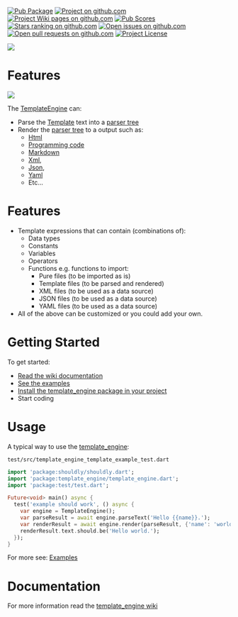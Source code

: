 [//]: # (This file was generated from: doc/template/README.md.template using the documentation_builder package)
[![Pub Package](https://img.shields.io/pub/v/template_engine)](https://pub.dev/packages/template_engine)
[![Project on github.com](https://img.shields.io/badge/repository-git%20hub-informational)](https://github.com/domain-centric/template_engine)
[![Project Wiki pages on github.com](https://img.shields.io/badge/documentation-wiki-informational)](https://github.com/domain-centric/template_engine/wiki)
[![Pub Scores](https://img.shields.io/pub/likes/template_engine)](https://pub.dev/packages/template_engine/score)
[![Stars ranking on github.com](https://img.shields.io/github/stars/domain-centric/template_engine?style=flat)](https://github.com/domain-centric/template_engine/stargazers)
[![Open issues on github.com](https://img.shields.io/github/issues/domain-centric/template_engine)](https://github.com/domain-centric/template_engine/issues)
[![Open pull requests on github.com](https://img.shields.io/github/issues-pr/domain-centric/template_engine)](https://github.com/domain-centric/template_engine/pulls)
[![Project License](https://img.shields.io/github/license/domain-centric/template_engine)](https://github.com/domain-centric/template_engine/blob/main/LICENSE)
 
![](https://github.com/domain-centric/template_engine/wiki/template_engine.png)

# Features
![](https://github.com/domain-centric/template_engine/wiki/template_engine.png)

The [TemplateEngine](https://github.com/domain-centric/template_engine/blob/7f25304a5a769c58bc81d218456d839fcde5b5bc/lib/src/template_engine.dart#L4) can:
* Parse the [Template](https://pub.dev/packages/Template) text into a
  [parser tree](https://en.wikipedia.org/wiki/Parse_tree)
* Render the [parser tree](https://en.wikipedia.org/wiki/Parse_tree)
  to a output such as:
  * [Html](https://en.wikipedia.org/wiki/HTML)
  * [Programming code](https://en.wikipedia.org/wiki/Programming_language)
  * [Markdown](https://en.wikipedia.org/wiki/Markdown)
  * [Xml](https://en.wikipedia.org/wiki/XML),
  * [Json](https://en.wikipedia.org/wiki/JSON),
  * [Yaml](https://en.wikipedia.org/wiki/YAML)
  * Etc...

# Features
* Template expressions that can contain (combinations of):
  * Data types
  * Constants
  * Variables
  * Operators
  * Functions
    e.g. functions to import:
    * Pure files (to be imported as is)
    * Template files (to be parsed and rendered)
    * XML files (to be used as a data source)
    * JSON files (to be used as a data source)
    * YAML files (to be used as a data source)
* All of the above can be customized or you could add your own.

# Getting Started
To get started:
* [Read the wiki documentation](https://github.com/domain-centric/template_engine/wiki)
* [See the examples](https://github.com/domain-centric/template_engine/wiki/10%20Examples)
* [Install the template_engine package in your project](https://pub.dev/packages/template_engine/install)
* Start coding

# Usage
A typical way to use the [template_engine](https://pub.dev/packages/template_engine):

`test/src/template_engine_template_example_test.dart`
```dart
import 'package:shouldly/shouldly.dart';
import 'package:template_engine/template_engine.dart';
import 'package:test/test.dart';

Future<void> main() async {
  test('example should work', () async {
    var engine = TemplateEngine();
    var parseResult = await engine.parseText('Hello {{name}}.');
    var renderResult = await engine.render(parseResult, {'name': 'world'});
    renderResult.text.should.be('Hello world.');
  });
}

```


For more see: [Examples](https://pub.dev/packages/template_engine/example)

# Documentation
For more information read the [template_engine wiki](https://github.com/domain-centric/template_engine/wiki)